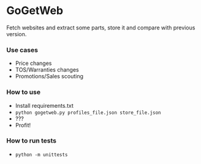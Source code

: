 # GoGetWeb

Fetch websites and extract some parts,
store it and compare with previous version.

### Use cases

- Price changes
- TOS/Warranties changes
- Promotions/Sales scouting

### How to use

- Install requirements.txt
- `python gogetweb.py profiles_file.json store_file.json`
- ???
- Profit!


### How to run tests

- `python -m unittests`
